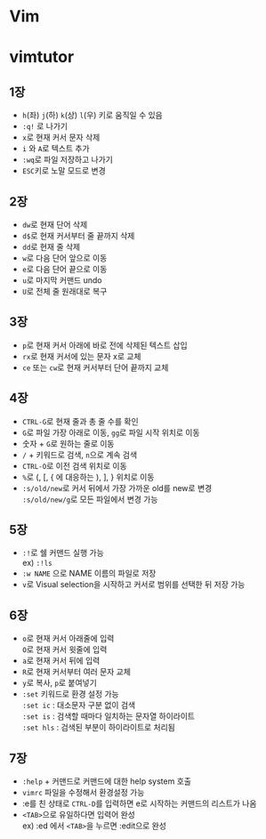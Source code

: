 # Vim
# vimtutor
## 1장
- `h`(좌) `j`(하) `k`(상) `l`(우) 키로 움직일 수 있음   
- `:q!` 로 나가기
- `x`로 현재 커서 문자 삭제
- `i` 와 `A`로 텍스트 추가
- `:wq`로 파일 저장하고 나가기
- `ESC`키로 노말 모드로 변경
## 2장
- `dw`로 현재 단어 삭제
- `d$`로 현재 커서부터 줄 끝까지 삭제
- `dd`로 현재 줄 삭제
- `w`로 다음 단어 앞으로 이동
- `e`로 다음 단어 끝으로 이동
- `u`로 마지막 커맨드 undo
- `U`로 전체 줄 원래대로 복구
## 3장
- `p`로 현재 커서 아래에 바로 전에 삭제된 텍스트 삽입
- `rx`로 현재 커서에 있는 문자 x로 교체
- `ce` 또는 `cw`로 현재 커서부터 단어 끝까지 교체
## 4장
- `CTRL-G`로 현재 줄과 총 줄 수를 확인
- `G`로 파일 가장 아래로 이동, `gg`로 파일 시작 위치로 이동
- 숫자 + `G`로 원하는 줄로 이동
- `/` + 키워드로 검색, `n`으로 계속 검색
- `CTRL-O`로 이전 검색 위치로 이동
- `%`로 (, [, { 에 대응하는 ), ], } 위치로 이동
- `:s/old/new`로 커서 뒤에서 가장 가까운 old를 new로 변경   
 `:s/old/new/g`로 모든 파일에서 변경 가능
## 5장
- `:!`로 쉘 커맨드 실행 가능   
 ex) `:!ls`
- `:w NAME` 으로 NAME 이름의 파일로 저장
- `v`로 Visual selection을 시작하고 커서로 범위를 선택한 뒤 저장 가능
## 6장
- `o`로 현재 커서 아래줄에 입력   
`O`로 현재 커서 윗줄에 입력
- `a`로 현재 커서 뒤에 입력 
- `R`로 현재 커서부터 여러 문자 교체
- `y`로 복사, `p`로 붙여넣기
- `:set` 키워드로 환경 설정 가능   
`:set ic` : 대소문자 구분 없이 검색   
`:set is` : 검색할 때마다 일치하는 문자열 하이라이트    
`:set hls` : 검색된 부분이 하이라이트로 처리됨
## 7장
- `:help` + 커맨드로 커맨드에 대한 help system 호출
- `vimrc` 파일을 수정해서 환경설정 가능
- :e를 친 상태로 `CTRL-D`를 입력하면 e로 시작하는 커맨드의 리스트가 나옴
-  `<TAB>`으로 유일하다면 입력어 완성   
ex) :ed 에서 `<TAB>`을 누르면 :edit으로 완성

